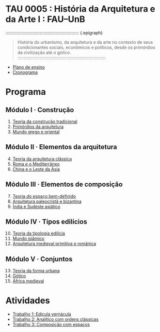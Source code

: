 ---
---

# TAU 0005 : História da Arquitetura e da Arte I : FAU–UnB #

<!--![Build status](https://github.com/p3palazzo/tau0005/workflows/Build/badge.svg)-->

:::::::::::::::::::::::::::::::::::::::::::::::::::::::::::: {.epigraph}
> História do urbanismo, da arquitetura e da arte no contexto de seus
> condicionantes sociais, econômicos e políticos, desde os primórdios da
> civilização até o gótico.
::::::::::::::::::::::::::::::::::::::::::::::::::::::::::::::::::::::::

- [Plano de ensino](plano.md)
- [Cronograma](cronograma.md)

# Programa #

## Módulo I · Construção #

 1. [Teoria da construção tradicional](_aula/01-construcao.md)
 2. [Primórdios da arquitetura](_aula/02-primordios.md)
 3. [Mundo grego e oriental](_aula/03-grecia.md)

## Módulo II · Elementos da arquitetura ##

 4. [Teoria da arquitetura clássica](_aula/04-classicismo.md)
 5. [Roma e o Mediterrâneo](_aula/05-roma.md)
 6. [China e o Leste da Ásia](_aula/06-china.md)

## Módulo III · Elementos de composição ##

 7. [Teoria do espaço bem-definido](_aula/07-espaco.md)
 8. [Arquitetura paleocristã e bizantina](_aula/08-bizancio.md)
 9. [Índia e Sudeste asiático](_aula/09-india.md)

## Módulo IV · Tipos edilícios ##

10. [Teoria da tipologia edilícia](_aula/10-tipologia.md)
11. [Mundo islâmico](_aula/11-islam.md)
12. [Arquitetura medieval primitiva e românica](_aula/12-romanico.md)

## Módulo V · Conjuntos ##

13. [Teoria da forma urbana](_aula/13-urbanismo.md)
14. [Gótico](_aula/14-gotico.md)
15. [África medieval](_aula/15-africa.md)

<!--_,-->

# Atividades #

- [Trabalho 1: Edícula vernácula](trabalho-1-construcao.md)
- [Trabalho 2: Analítico com ordens clássicas](trabalho-2-ordens.md)
- [Trabalho 3: Composição com espaços](trabalho-3-tipologia.md)
